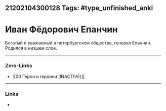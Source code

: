 21202104300128
Tags: #type_unfinished_anki
---
# Иван Фёдорович Епанчин 

  Богатый и уважаемый в петербургском обществе, генерал Епанчин. Родился в низшем слое.

---
### Zero-Links
- [[00 Герои и героини (INACTIVE)]]
---
### Links
-